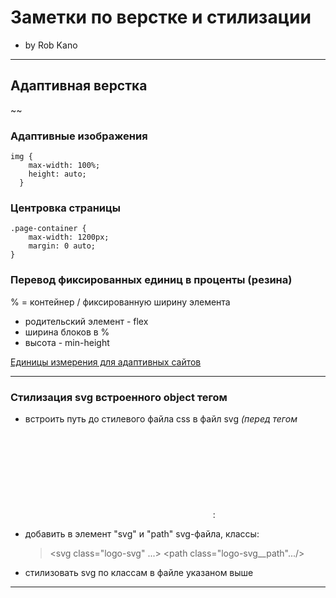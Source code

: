 # Заметки по верстке и стилизации
* by Rob Kano

---
## Адаптивная верстка
~<meta name="viewport" content="width=device-width, initial-scale=1.0">~

### Адаптивные изображения
~~~~~~
img {
    max-width: 100%;
    height: auto;
  }
~~~~~~

### Центровка страницы
~~~
.page-container {
    max-width: 1200px;
    margin: 0 auto;
}
~~~

### Перевод фиксированных единиц в проценты (резина)
% = контейнер / фиксированную ширину элемента
* родительский элемент - flex
* ширина блоков в %
* высота - min-height

[Единицы измерения для адаптивных сайтов](https://toster.ru/q/332041#answer_840202)

---
### Стилизация svg встроенного object тегом
* встроить путь до стилевого файла css в файл svg *(перед тегом <svg>)*:
    ><?xml-stylesheet type="text/css" href="../path/to/your.css"?>
* добавить в элемент "svg" и "path" svg-файла, классы:
    ><svg class="logo-svg" ...>
    ><path class="logo-svg__path".../>
* стилизовать svg по классам в файле указаном выше

---

